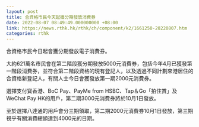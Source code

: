 ```yaml
---
layout: post
title: 合資格市民今天起獲分期發放消費券
date: 2022-08-07 08:49:49.000000000 +08:00
link: https://news.rthk.hk/rthk/ch/component/k2/1661250-20220807.htm
categories: rthk
---
```


合資格市民今日起會獲分期發放電子消費券。
 
大約621萬名市民會在第二階段獲分期發放5000元消費券，包括今年4月已獲發第一階段消費券，並符合第二階段資格的現有登記人，以及透過不同計劃來港居住的合資格新登記人，有關人士今日會獲發放第一期2000元消費券。

選擇支付寶香港、BoC Pay、PayMe from HSBC、Tap＆Go「拍住賞」及WeChat Pay HK的用戶，第二期3000元消費券將於10月1日發放。

至於選擇八達通的用戶會分三期領取，第二期2000元消費券10月1日發放，第三期視乎有關消費總額達到4000元的日期。
